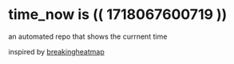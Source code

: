 # time_now is (( 1718067600719 ))

an automated repo that shows the currnent time

inspired by [breakingheatmap](https://github.com/breakingheatmap/breakingheatmap)
